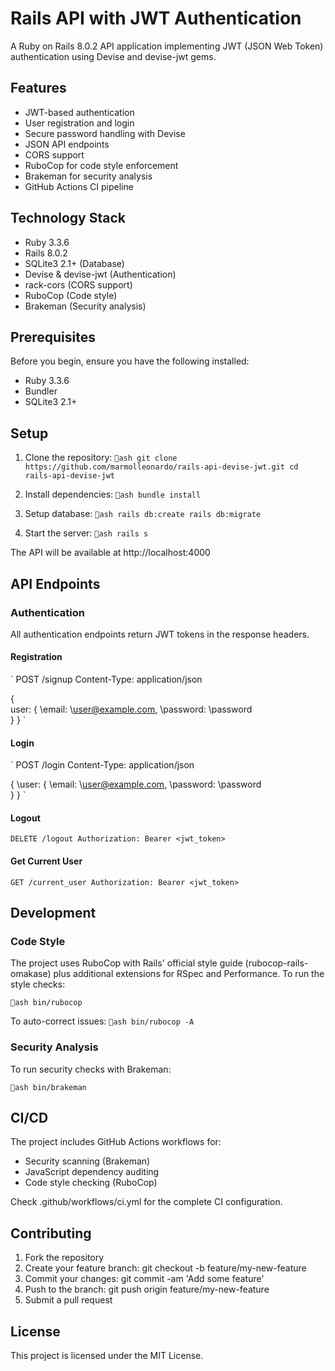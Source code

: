 # Rails API with JWT Authentication

A Ruby on Rails 8.0.2 API application implementing JWT (JSON Web Token) authentication using Devise and devise-jwt gems.

## Features

- JWT-based authentication
- User registration and login
- Secure password handling with Devise
- JSON API endpoints
- CORS support
- RuboCop for code style enforcement
- Brakeman for security analysis
- GitHub Actions CI pipeline

## Technology Stack

- Ruby 3.3.6
- Rails 8.0.2
- SQLite3 2.1+ (Database)
- Devise & devise-jwt (Authentication)
- rack-cors (CORS support)
- RuboCop (Code style)
- Brakeman (Security analysis)

## Prerequisites

Before you begin, ensure you have the following installed:
- Ruby 3.3.6
- Bundler
- SQLite3 2.1+

## Setup

1. Clone the repository:
   `ash
   git clone https://github.com/marmolleonardo/rails-api-devise-jwt.git
   cd rails-api-devise-jwt
   `

2. Install dependencies:
   `ash
   bundle install
   `

3. Setup database:
   `ash
   rails db:create
   rails db:migrate
   `

4. Start the server:
   `ash
   rails s
   `

The API will be available at http://localhost:4000

## API Endpoints

### Authentication

All authentication endpoints return JWT tokens in the response headers.

#### Registration
`
POST /signup
Content-Type: application/json

{
  \
user\: {
    \email\: \user@example.com\,
    \password\: \password\
  }
}
`

#### Login
`
POST /login
Content-Type: application/json

{
  \user\: {
    \email\: \user@example.com\,
    \password\: \password\
  }
}
`

#### Logout
`
DELETE /logout
Authorization: Bearer <jwt_token>
`

#### Get Current User
`
GET /current_user
Authorization: Bearer <jwt_token>
`

## Development

### Code Style

The project uses RuboCop with Rails' official style guide (rubocop-rails-omakase) plus additional extensions for RSpec and Performance. To run the style checks:

`ash
bin/rubocop
`

To auto-correct issues:
`ash
bin/rubocop -A
`

### Security Analysis

To run security checks with Brakeman:

`ash
bin/brakeman
`

## CI/CD

The project includes GitHub Actions workflows for:
- Security scanning (Brakeman)
- JavaScript dependency auditing
- Code style checking (RuboCop)

Check .github/workflows/ci.yml for the complete CI configuration.

## Contributing

1. Fork the repository
2. Create your feature branch: git checkout -b feature/my-new-feature
3. Commit your changes: git commit -am 'Add some feature'
4. Push to the branch: git push origin feature/my-new-feature
5. Submit a pull request

## License

This project is licensed under the MIT License.
